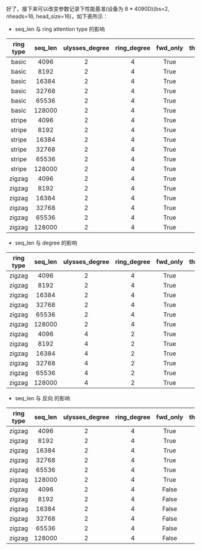 
好了，接下来可以改变参数记录下性能基准(设备为 8 * 4090D)(bs=2, nheads=16, head_size=16)，如下表所示：

- seq_len 与 ring attention type 的影响 

| ring type | seq_len | ulysses_degree | ring_degree | fwd_only | throughput(iters/s) | latency(ms/iter) | peak memory(MB/device) | speed(TFLOPS) |
| :----: | :----: | :----: | :----: | :----: | :----: | :----: | :----: | :----: |
| basic | 4096 | 2 | 4 | True | 84.019 | 11.902 | 240 | 11.5 |
| basic | 8192 | 2 | 4 | True | 84.852 | 11.785 | 480 | 46.6 |
| basic | 16384 | 2 | 4 | True | 44.255 | 22.596 | 960 | 97.3 |
| basic | 32768 | 2 | 4 | True | 12.837 | 77.898 | 1920 | 112.9 |
| basic | 65536 | 2 | 4 | True | 6.444 | 155.191 | 3841 | 226.7 |
| basic | 128000 | 2 | 4 | True | 2.644 | 378.174 | 7518.9 | 354.9 |
| stripe | 4096 | 2 | 4 | True | 59.643 | 16.767 | 244.1 | 8.2 |
| stripe | 8192 | 2 | 4 | True | 48.455 | 20.638 | 488.3 | 26.6 |
| stripe | 16384 | 2 | 4 | True | 31.839 | 31.408 | 976.7 | 70.0 |
| stripe | 32768 | 2 | 4 | True | 17.832 | 56.078 | 1953.5 | 156.8 |
| stripe | 65536 | 2 | 4 | True | 6.540 | 152.911 | 3907.0 | 230.1 |
| stripe | 128000 | 2 | 4 | True | 3.184 | 314.057 | 7638.8 | 427.3 |
| zigzag | 4096 | 2 | 4 | True | 71.727 | 13.942 | 240.1 | 9.8 |
| zigzag | 8192 | 2 | 4 | True | 44.264 | 22.592 | 480.3 | 24.3 |
| zigzag | 16384 | 2 | 4 | True | 32.001 | 31.249 | 960.5 | 70.4 |
| zigzag | 32768 | 2 | 4 | True | 17.036 | 58.700 | 1921 | 149.8 |
| zigzag | 65536 | 2 | 4 | True | 6.026 | 165.935 | 3842.0 | 212.0 |
| zigzag | 128000 | 2 | 4 | True | 3.123 | 320.243 | 7514.0 | 419.1 |


- seq_len 与 degree 的影响 

| ring type | seq_len | ulysses_degree | ring_degree | fwd_only | throughput(iters/s) | latency(ms/iter) | peak memory(MB/device) | speed(TFLOPS) |
| :----: | :----: | :----: | :----: | :----: | :----: | :----: | :----: | :----: |
| zigzag | 4096 | 2 | 4 | True | 71.727 | 13.942 | 240.1 | 9.8 |
| zigzag | 8192 | 2 | 4 | True | 44.264 | 22.592 | 480.3 | 24.3 |
| zigzag | 16384 | 2 | 4 | True | 32.001 | 31.249 | 960.5 | 70.4 |
| zigzag | 32768 | 2 | 4 | True | 17.036 | 58.700 | 1921 | 149.8 |
| zigzag | 65536 | 2 | 4 | True | 6.026 | 165.935 | 3842.0 | 212.0 |
| zigzag | 128000 | 2 | 4 | True | 3.123 | 320.243 | 7514.0 | 419.1 |
| zigzag | 4096 | 4 | 2 | True | 203.134 | 4.923 | 240.1 | 27.9 |
| zigzag | 8192 | 4 | 2 | True | 102.374 | 9.768 | 480.3 | 56.3 |
| zigzag | 16384 | 4 | 2 | True | 51.234 | 19.518 | 960.5 | 112.7 |
| zigzag | 32768 | 4 | 2 | True | 19.720 | 50.709 | 1921 | 173.5 |
| zigzag | 65536 | 4 | 2 | True | 8.613 | 116.098 | 3842.0 | 303.1 |
| zigzag | 128000 | 4 | 2 | True | 3.639 | 274.807 | 7514.0 | 488.4 |


- seq_len 与 反向 的影响 

| ring type | seq_len | ulysses_degree | ring_degree | fwd_only | throughput(iters/s) | latency(ms/iter) | peak memory(MB/device) | speed(TFLOPS) |
| :----: | :----: | :----: | :----: | :----: | :----: | :----: | :----: | :----: |
| zigzag | 4096 | 2 | 4 | True | 71.727 | 13.942 | 240.1 | 9.8 |
| zigzag | 8192 | 2 | 4 | True | 44.264 | 22.592 | 480.3 | 24.3 |
| zigzag | 16384 | 2 | 4 | True | 32.001 | 31.249 | 960.5 | 70.4 |
| zigzag | 32768 | 2 | 4 | True | 17.036 | 58.700 | 1921 | 149.8 |
| zigzag | 65536 | 2 | 4 | True | 6.026 | 165.935 | 3842.0 | 212.0 |
| zigzag | 128000 | 2 | 4 | True | 3.123 | 320.243 | 7514.0 | 419.1 |
| zigzag | 4096 | 2 | 4 | False | 31.615 | 31.631 | 240.1 | 15.2 |
| zigzag | 8192 | 2 | 4 | False | 20.200 | 49.505 | 480.3 | 38.8 |
| zigzag | 16384 | 2 | 4 | False | 10.513 | 95.121 | 960.5 | 80.9 |
| zigzag | 32768 | 2 | 4 | False | 5.714 | 175.013 | 1921 | 175.9 |
| zigzag | 65536 | 2 | 4 | False | 2.134 | 468.519 | 3842.0 | 262.8 |
| zigzag | 128000 | 2 | 4 | False | 1.170 | 854.512 | 7514.0 | 549.7 |
